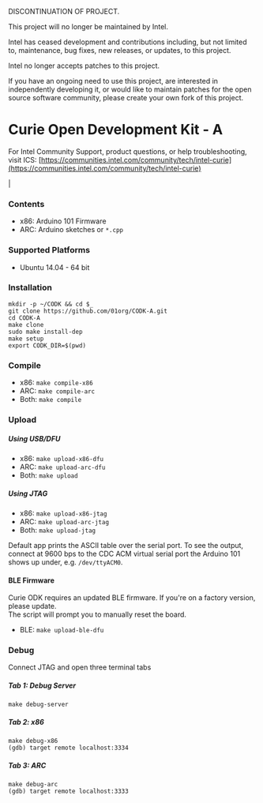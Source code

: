 DISCONTINUATION OF PROJECT.

This project will no longer be maintained by Intel.

Intel has ceased development and contributions including, but not limited to, maintenance, bug fixes, new releases, or updates, to this project. 

Intel no longer accepts patches to this project.

If you have an ongoing need to use this project, are interested in independently developing it, or would like to maintain patches for the open source software community, please create your own fork of this project. 
# Curie Open Development Kit - A

For Intel Community Support, product questions, or help troubleshooting, visit
ICS: [https://communities.intel.com/community/tech/intel-curie](https://communities.intel.com/community/tech/intel-curie)

|

### Contents

  - x86: Arduino 101 Firmware
  - ARC: Arduino sketches or `*.cpp`

### Supported Platforms
 - Ubuntu 14.04 - 64 bit

### Installation
```
mkdir -p ~/CODK && cd $_
git clone https://github.com/01org/CODK-A.git
cd CODK-A
make clone
sudo make install-dep
make setup
export CODK_DIR=$(pwd)
```

### Compile
- x86: `make compile-x86`
- ARC: `make compile-arc`
- Both: `make compile`

### Upload

##### Using USB/DFU
- x86: `make upload-x86-dfu`
- ARC: `make upload-arc-dfu`
- Both: `make upload`

##### Using JTAG
- x86: `make upload-x86-jtag`
- ARC: `make upload-arc-jtag`
- Both: `make upload-jtag`

Default app prints the ASCII table over the serial port.
To see the output, connect at 9600 bps to the CDC ACM virtual serial port
the Arduino 101 shows up under, e.g. `/dev/ttyACM0`.

#### BLE Firmware
Curie ODK requires an updated BLE firmware. If you're on a factory version, please update.    
The script will prompt you to manually reset the board.
- BLE: `make upload-ble-dfu`

### Debug
Connect JTAG and open three terminal tabs

##### Tab 1: Debug Server
`make debug-server`

##### Tab 2: x86
`make debug-x86`    
`(gdb) target remote localhost:3334`

##### Tab 3: ARC
`make debug-arc`    
`(gdb) target remote localhost:3333`

